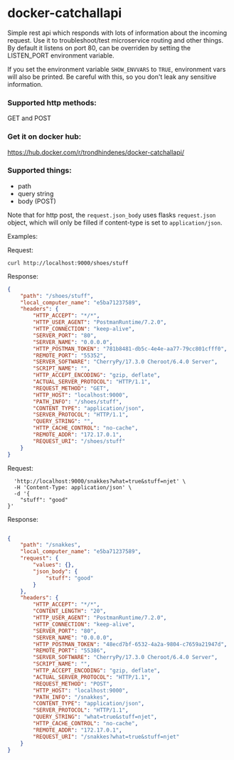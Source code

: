 # docker-catchallapi

Simple rest api which responds with lots of information about the incoming request. Use it to troubleshoot/test microservice routing and other things.
By default it listens on port 80, can be overriden by setting the LISTEN_PORT environment variable.

If you set the environment variable `SHOW_ENVVARS` to `TRUE`, environment vars will also be printed.
Be careful with this, so you don't leak any sensitive information.

### Supported http methods:
GET and POST

### Get it on docker hub:
https://hub.docker.com/r/trondhindenes/docker-catchallapi/

### Supported things:
- path
- query string
- body (POST)

Note that for http post, the `request.json_body` uses flasks `request.json` object, which will only be filled if content-type is set to `application/json`.

Examples:

Request: 
```
curl http://localhost:9000/shoes/stuff
```

Response:
```json
{
    "path": "/shoes/stuff",
    "local_computer_name": "e5ba71237589",
    "headers": {
        "HTTP_ACCEPT": "*/*",
        "HTTP_USER_AGENT": "PostmanRuntime/7.2.0",
        "HTTP_CONNECTION": "keep-alive",
        "SERVER_PORT": "80",
        "SERVER_NAME": "0.0.0.0",
        "HTTP_POSTMAN_TOKEN": "781b8481-db5c-4e4e-aa77-79cc801cfff0",
        "REMOTE_PORT": "55352",
        "SERVER_SOFTWARE": "CherryPy/17.3.0 Cheroot/6.4.0 Server",
        "SCRIPT_NAME": "",
        "HTTP_ACCEPT_ENCODING": "gzip, deflate",
        "ACTUAL_SERVER_PROTOCOL": "HTTP/1.1",
        "REQUEST_METHOD": "GET",
        "HTTP_HOST": "localhost:9000",
        "PATH_INFO": "/shoes/stuff",
        "CONTENT_TYPE": "application/json",
        "SERVER_PROTOCOL": "HTTP/1.1",
        "QUERY_STRING": "",
        "HTTP_CACHE_CONTROL": "no-cache",
        "REMOTE_ADDR": "172.17.0.1",
        "REQUEST_URI": "/shoes/stuff"
    }
}
```

Request: 
```curl -X POST \
  'http://localhost:9000/snakkes?what=true&stuff=njet' \
  -H 'Content-Type: application/json' \
  -d '{
	"stuff": "good"
}'
```

Response:
```json

{
    "path": "/snakkes",
    "local_computer_name": "e5ba71237589",
    "request": {
        "values": {},
        "json_body": {
            "stuff": "good"
        }
    },
    "headers": {
        "HTTP_ACCEPT": "*/*",
        "CONTENT_LENGTH": "20",
        "HTTP_USER_AGENT": "PostmanRuntime/7.2.0",
        "HTTP_CONNECTION": "keep-alive",
        "SERVER_PORT": "80",
        "SERVER_NAME": "0.0.0.0",
        "HTTP_POSTMAN_TOKEN": "48ecd7bf-6532-4a2a-9804-c7659a21947d",
        "REMOTE_PORT": "55386",
        "SERVER_SOFTWARE": "CherryPy/17.3.0 Cheroot/6.4.0 Server",
        "SCRIPT_NAME": "",
        "HTTP_ACCEPT_ENCODING": "gzip, deflate",
        "ACTUAL_SERVER_PROTOCOL": "HTTP/1.1",
        "REQUEST_METHOD": "POST",
        "HTTP_HOST": "localhost:9000",
        "PATH_INFO": "/snakkes",
        "CONTENT_TYPE": "application/json",
        "SERVER_PROTOCOL": "HTTP/1.1",
        "QUERY_STRING": "what=true&stuff=njet",
        "HTTP_CACHE_CONTROL": "no-cache",
        "REMOTE_ADDR": "172.17.0.1",
        "REQUEST_URI": "/snakkes?what=true&stuff=njet"
    }
}
```